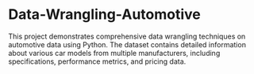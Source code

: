 # Data-Wrangling-Automotive
This project demonstrates comprehensive data wrangling techniques on automotive data using Python. The dataset contains detailed information about various car models from multiple manufacturers, including specifications, performance metrics, and pricing data.

